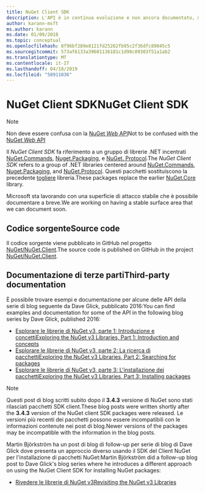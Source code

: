 ```yaml
---
title: NuGet Client SDK
description: L'API è in continua evoluzione e non ancora documentato, ma gli esempi sono disponibili nel blog di Dave Glick.
author: karann-msft
ms.author: karann
ms.date: 01/09/2018
ms.topic: conceptual
ms.openlocfilehash: 8f96bf289e8121fd25262fb95c2f36dfc89045c5
ms.sourcegitcommit: 573af6133a39601136181c1d98c09303f51a1ab2
ms.translationtype: MT
ms.contentlocale: it-IT
ms.lasthandoff: 04/18/2019
ms.locfileid: "58911036"
---
```

# <a name="nuget-client-sdk"></a><span data-ttu-id="7b57c-103">NuGet Client SDK</span><span class="sxs-lookup"><span data-stu-id="7b57c-103">NuGet Client SDK</span></span>

> [!Note]
> <span data-ttu-id="7b57c-104">Non deve essere confusa con la [NuGet *Web* API](https://docs.microsoft.com/en-us/nuget/api/overview)</span><span class="sxs-lookup"><span data-stu-id="7b57c-104">Not to be confused with the [NuGet *Web* API](https://docs.microsoft.com/en-us/nuget/api/overview)</span></span>

<span data-ttu-id="7b57c-105">Il *NuGet Client SDK* fa riferimento a un gruppo di librerie .NET incentrati [NuGet.Commands](https://www.nuget.org/packages/NuGet.Commands), [Nuget.Packaging](https://www.nuget.org/packages/NuGet.Packaging), e [NuGet. Protocol](https://www.nuget.org/packages/NuGet.Protocol).</span><span class="sxs-lookup"><span data-stu-id="7b57c-105">The *NuGet Client SDK* refers to a group of .NET libraries centered around [NuGet.Commands](https://www.nuget.org/packages/NuGet.Commands), [Nuget.Packaging](https://www.nuget.org/packages/NuGet.Packaging), and [NuGet.Protocol](https://www.nuget.org/packages/NuGet.Protocol).</span></span> <span data-ttu-id="7b57c-106">Questi pacchetti sostituiscono la precedente [togliere](https://www.nuget.org/packages/NuGet.Core/) libreria.</span><span class="sxs-lookup"><span data-stu-id="7b57c-106">These packages replace the earlier [NuGet.Core](https://www.nuget.org/packages/NuGet.Core/) library.</span></span>

<span data-ttu-id="7b57c-107">Microsoft sta lavorando con una superficie di attacco stabile che è possibile documentare a breve.</span><span class="sxs-lookup"><span data-stu-id="7b57c-107">We are working on having a stable surface area that we can document soon.</span></span>

## <a name="source-code"></a><span data-ttu-id="7b57c-108">Codice sorgente</span><span class="sxs-lookup"><span data-stu-id="7b57c-108">Source code</span></span>

<span data-ttu-id="7b57c-109">Il codice sorgente viene pubblicato in GitHub nel progetto [NuGet/NuGet.Client](https://github.com/NuGet/NuGet.Client).</span><span class="sxs-lookup"><span data-stu-id="7b57c-109">The source code is published on GitHub in the project [NuGet/NuGet.Client](https://github.com/NuGet/NuGet.Client).</span></span>

## <a name="third-party-documentation"></a><span data-ttu-id="7b57c-110">Documentazione di terze parti</span><span class="sxs-lookup"><span data-stu-id="7b57c-110">Third-party documentation</span></span>

<span data-ttu-id="7b57c-111">È possibile trovare esempi e documentazione per alcune delle API della serie di blog seguente da Dave Glick, pubblicato 2016:</span><span class="sxs-lookup"><span data-stu-id="7b57c-111">You can find examples and documentation for some of the API in the following blog series by Dave Glick, published 2016:</span></span>

- [<span data-ttu-id="7b57c-112">Esplorare le librerie di NuGet v3, parte 1: Introduzione e concetti</span><span class="sxs-lookup"><span data-stu-id="7b57c-112">Exploring the NuGet v3 Libraries, Part 1: Introduction and concepts</span></span>](http://daveaglick.com/posts/exploring-the-nuget-v3-libraries-part-1)
- [<span data-ttu-id="7b57c-113">Esplorare le librerie di NuGet v3, parte 2: La ricerca di pacchetti</span><span class="sxs-lookup"><span data-stu-id="7b57c-113">Exploring the NuGet v3 Libraries, Part 2: Searching for packages</span></span>](http://daveaglick.com/posts/exploring-the-nuget-v3-libraries-part-2)
- [<span data-ttu-id="7b57c-114">Esplorare le librerie di NuGet v3, parte 3: L'installazione dei pacchetti</span><span class="sxs-lookup"><span data-stu-id="7b57c-114">Exploring the NuGet v3 Libraries, Part 3: Installing packages</span></span>](http://daveaglick.com/posts/exploring-the-nuget-v3-libraries-part-3)

> [!Note]
> <span data-ttu-id="7b57c-115">Questi post di blog scritti subito dopo il **3.4.3** versione di NuGet sono stati rilasciati pacchetti SDK client.</span><span class="sxs-lookup"><span data-stu-id="7b57c-115">These blog posts were written shortly after the **3.4.3** version of the NuGet client SDK packages were released.</span></span>
> <span data-ttu-id="7b57c-116">Le versioni più recenti dei pacchetti possono essere incompatibili con le informazioni contenute nei post di blog.</span><span class="sxs-lookup"><span data-stu-id="7b57c-116">Newer versions of the packages may be incompatible with the information in the blog posts.</span></span>

<span data-ttu-id="7b57c-117">Martin Björkström ha un post di blog di follow-up per serie di blog di Dave Glick dove presenta un approccio diverso usando il SDK del Client NuGet per l'installazione di pacchetti NuGet:</span><span class="sxs-lookup"><span data-stu-id="7b57c-117">Martin Björkström did a follow-up blog post to Dave Glick's blog series where he introduces a different approach on using the NuGet Client SDK for installing NuGet packages:</span></span>

- [<span data-ttu-id="7b57c-118">Rivedere le librerie di NuGet v3</span><span class="sxs-lookup"><span data-stu-id="7b57c-118">Revisiting the NuGet v3 Libraries</span></span>](https://martinbjorkstrom.com/posts/2018-09-19-revisiting-nuget-client-libraries)

